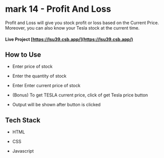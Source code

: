 # mark 14 - Profit And Loss

Profit and Loss will give you stock profit or loss based on the Current Price. Moreover, you can also know your Tesla stock at the current time.

#### Live Project [https://lsu39.csb.app/](https://lsu39.csb.app/)

## How to Use

* Enter price of stock

* Enter the quantity of stock

* Enter Enter current price of stock

* (Bonus) To get TESLA current price, click of get Tesla price button

* Output will be shown after button is clicked


## Tech Stack

* HTML

* CSS

* Javascript
